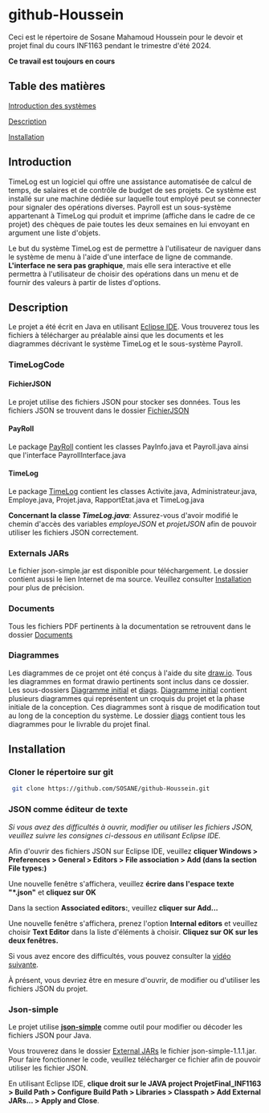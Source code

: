 # github-Houssein
Ceci est le répertoire de Sosane Mahamoud Houssein pour le devoir et projet final du cours INF1163 pendant le trimestre d'été 2024.

**Ce travail est toujours en cours**

## Table des matières
[Introduction des systèmes](#introduction)

[Description](#description)

[Installation](#installation)

## Introduction 
TimeLog est un logiciel qui offre une assistance automatisée de calcul de temps, de salaires et de contrôle de budget de ses projets. Ce système est installé sur une machine dédiée sur laquelle tout employé peut se connecter pour signaler des opérations diverses.
Payroll est un sous-système appartenant à TimeLog qui produit et imprime (affiche dans le cadre de ce projet) des chèques de paie toutes les deux semaines en lui envoyant en argument une liste d'objets. 

Le but du système TimeLog est de permettre à l'utilisateur de naviguer dans le système de menu à l'aide d'une interface de ligne de commande. **L'interface ne sera pas graphique**, mais elle sera interactive et elle permettra à l'utilisateur de choisir des opérations dans un menu et de fournir des valeurs à partir de listes d'options.

## Description
Le projet a été écrit en Java en utilisant [Eclipse IDE](https://eclipseide.org/). Vous trouverez tous les fichiers à télécharger au préalable ainsi que les documents et les diagrammes décrivant le système TimeLog et le sous-système Payroll.

### TimeLogCode
#### FichierJSON
Le projet utilise des fichiers JSON pour stocker ses données. Tous les fichiers JSON se trouvent dans le dossier [FichierJSON](https://gitfront.io/r/SOSANE/kPwaKFRPRaNW/github-Houssein/tree/TimeLogCode/src/FichierJSON/)

#### PayRoll
Le package [PayRoll](https://gitfront.io/r/SOSANE/kPwaKFRPRaNW/github-Houssein/tree/TimeLogCode/src/PayRoll/) contient les classes PayInfo.java et Payroll.java ainsi que l'interface PayrollInterface.java

#### TimeLog
Le package [TimeLog](https://gitfront.io/r/SOSANE/kPwaKFRPRaNW/github-Houssein/tree/TimeLogCode/src/TimeLog/) contient les classes Activite.java, Administrateur.java, Employe.java, Projet.java, RapportEtat.java et TimeLog.java

**Concernant la classe *TimeLog.java***: Assurez-vous d'avoir modifié le chemin d'accès des variables *employeJSON* et *projetJSON* afin de pouvoir utiliser les fichiers JSON correctement.

### Externals JARs
Le fichier json-simple.jar est disponible pour téléchargement. Le dossier contient aussi le lien Internet de ma source. Veuillez consulter [Installation](#installation) pour plus de précision.

### Documents
Tous les fichiers PDF pertinents à la documentation se retrouvent dans le dossier [Documents](https://gitfront.io/r/SOSANE/kPwaKFRPRaNW/github-Houssein/tree/Documents/)

### Diagrammes
Les diagrammes de ce projet ont été conçus à l'aide du site [draw.io](https://app.diagrams.net/). Tous les diagrammes en format drawio pertinents sont inclus dans ce dossier. Les sous-dossiers [Diagramme initial](https://gitfront.io/r/SOSANE/kPwaKFRPRaNW/github-Houssein/tree/Diagrammes/Diagramme%20initial/) et [diags](). [Diagramme initial](https://gitfront.io/r/SOSANE/kPwaKFRPRaNW/github-Houssein/tree/Diagrammes/Diagramme%20initial/) contient plusieurs diagrammes qui représentent un croquis du projet et la phase initiale de la conception. Ces diagrammes sont à risque de modification tout au long de la conception du système. Le dossier [diags]() contient tous les diagrammes pour le livrable du projet final.


## Installation
### Cloner le répertoire sur git
```bash
 git clone https://github.com/SOSANE/github-Houssein.git
```

### JSON comme éditeur de texte
*Si vous avez des difficultés à ouvrir, modifier ou utiliser les fichiers JSON, veuillez suivre les consignes ci-dessous en utilisant Eclipse IDE.*

Afin d'ouvrir des fichiers JSON sur Eclipse IDE, veuillez **cliquer Windows > Preferences > General > Editors > File association > Add (dans la section File types:)**

Une nouvelle fenêtre s'affichera, veuillez **écrire dans l'espace texte "*.json"** et **cliquez sur OK**

Dans la section **Associated editors:**, veuillez **cliquer sur Add...**

Une nouvelle fenêtre s'affichera, prenez l'option **Internal editors** et veuillez choisir **Text Editor** dans la liste d'éléments à choisir. **Cliquez sur OK sur les deux fenêtres.**

Si vous avez encore des difficultés, vous pouvez consulter la [vidéo suivante](https://youtu.be/16itKhkYh_A?si=fnAZifQsFt1KyQFQ).



À présent, vous devriez être en mesure d'ouvrir, de modifier ou d'utiliser les fichiers JSON du projet.

### Json-simple
Le projet utilise [**json-simple**](https://code.google.com/archive/p/json-simple/) comme outil pour modifier ou décoder les fichiers JSON pour Java. 

Vous trouverez dans le dossier [External JARs](https://gitfront.io/r/SOSANE/kPwaKFRPRaNW/github-Houssein/tree/External%20JARs/) le fichier json-simple-1.1.1.jar. Pour faire fonctionner le code, veuillez télécharger ce fichier afin de pouvoir utiliser les fichier JSON.

En utilisant Eclipse IDE, **clique droit sur le JAVA project ProjetFinal_INF1163 > Build Path > Configure Build Path > Libraries > Classpath > Add External JARs... > Apply and Close**.

